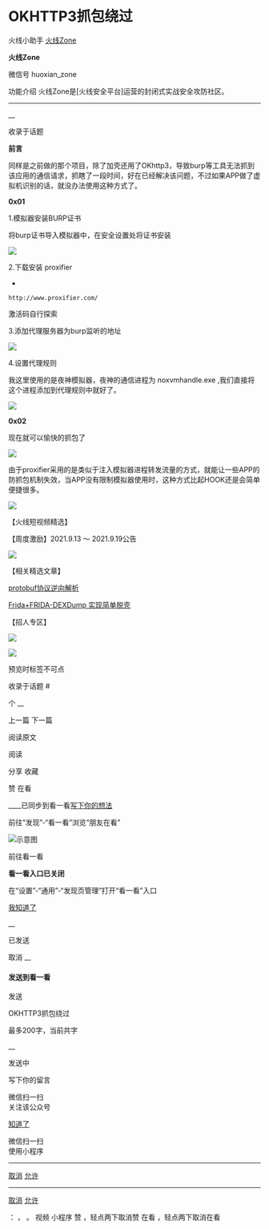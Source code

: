 #  OKHTTP3抓包绕过

火线小助手  [ 火线Zone ](javascript:void\(0\);)

**火线Zone** ![]()

微信号 huoxian_zone

功能介绍 火线Zone是[火线安全平台]运营的封闭式实战安全攻防社区。

____

__

收录于话题

**前言**

  

同样是之前做的那个项目，除了加壳还用了OKhttp3，导致burp等工具无法抓到该应用的通信请求，抓瞎了一段时间，好在已经解决该问题，不过如果APP做了虚拟机识别的话，就没办法使用这种方式了。

  

 **0x01**

  

1.模拟器安装BURP证书

  

将burp证书导入模拟器中，在安全设置处将证书安装

  

![](https://raw.githubusercontent.com/tuchuang9/tc1/refs/heads/main/public/20210928085226.png)

  

2.下载安装 proxifier

  

  * 

    
    
    http://www.proxifier.com/

激活码自行探索

  

3.添加代理服务器为burp监听的地址

  

![](https://raw.githubusercontent.com/tuchuang9/tc1/refs/heads/main/public/20210928085227.png)

  

4.设置代理规则

  

我这里使用的是夜神模拟器，夜神的通信进程为 noxvmhandle.exe ,我们直接将这个进程添加到代理规则中就好了。

  

![](https://raw.githubusercontent.com/tuchuang9/tc1/refs/heads/main/public/20210928085228.png)

  

 **0x02**

  

现在就可以愉快的抓包了

  

![](https://raw.githubusercontent.com/tuchuang9/tc1/refs/heads/main/public/20210928085229.png)

  

由于proxifier采用的是类似于注入模拟器进程转发流量的方式，就能让一些APP的防抓包机制失效，当APP没有限制模拟器使用时，这种方式比起HOOK还是会简单便捷很多。

  

![](https://raw.githubusercontent.com/tuchuang9/tc1/refs/heads/main/public/20210928085230.png)

  

【火线短视频精选】

【周度激励】2021.9.13 ～ 2021.9.19公告

  

![](https://raw.githubusercontent.com/tuchuang9/tc1/refs/heads/main/public/20210928085231.png)

  

  

【相关精选文章】

  

[protobuf协议逆向解析](http://mp.weixin.qq.com/s?__biz=MzI2NDQ5NTQzOQ==&mid=2247488756&idx=1&sn=b3f599a20f25ea5648bfb55f7a91f149&chksm=eaaa9cd4dddd15c2de56a0e411e4d39194f364038dcc29b59edc31fbb476017af58f017184e0&scene=21#wechat_redirect)  

  

[Frida+FRIDA-DEXDump
实现简单脱壳](http://mp.weixin.qq.com/s?__biz=MzI2NDQ5NTQzOQ==&mid=2247488799&idx=1&sn=b609893027e6e2f431ee490e9629f446&chksm=eaaa9d3fdddd1429b9e25b40671128ddce347cd38ca73da17e8c804ac40bd94b6f37b08ccd7c&scene=21#wechat_redirect)  

  

【招人专区】

  

![](https://raw.githubusercontent.com/tuchuang9/tc1/refs/heads/main/public/20210928085232.png)

![](https://raw.githubusercontent.com/tuchuang9/tc1/refs/heads/main/public/20210928085233.png)

预览时标签不可点

收录于话题 #

个 __

上一篇 下一篇

阅读原文

阅读

分享 收藏

赞 在看

____已同步到看一看[写下你的想法](javascript:;)

前往“发现”-“看一看”浏览“朋友在看”

![示意图](//res.wx.qq.com/mmbizwap/zh_CN/htmledition/images/pic/appmsg/pic_like_comment55871f.png)

前往看一看

**看一看入口已关闭**

在“设置”-“通用”-“发现页管理”打开“看一看”入口

[我知道了](javascript:;)

__

已发送

取消 __

####  发送到看一看

发送

OKHTTP3抓包绕过

最多200字，当前共字

__

发送中

写下你的留言

微信扫一扫  
关注该公众号

[知道了](javascript:;)

微信扫一扫  
使用小程序

****

[取消](javascript:void\(0\);) [允许](javascript:void\(0\);)

****

[取消](javascript:void\(0\);) [允许](javascript:void\(0\);)

： ， 。 视频 小程序 赞 ，轻点两下取消赞 在看 ，轻点两下取消在看

